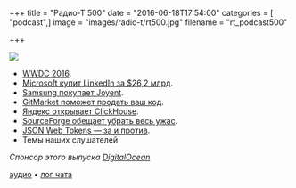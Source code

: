 +++
title = "Радио-Т 500"
date = "2016-06-18T17:54:00"
categories = [ "podcast",]
image = "images/radio-t/rt500.jpg"
filename = "rt_podcast500"

+++

![](https://radio-t.com/images/radio-t/rt500.jpg)

- [WWDC 2016](http://thenextweb.com/apple/2016/06/13/everything-apple-announced-wwdc-2016/).
- [Microsoft купит LinkedIn за $26,2 млрд](https://geektimes.ru/post/277186/).
- [Samsung покупает Joyent](https://techcrunch.com/2016/06/15/samsung-joyent/).
- [GitMarket поможет продать ваш код](http://thenextweb.com/dd/2016/06/15/git-powered-marketplace-for-code/).
- [Яндекс открывает ClickHouse](https://habrahabr.ru/company/yandex/blog/303282/).
- [SourceForge обещает убрать весь ужас](http://arstechnica.com/information-technology/2016/06/under-new-management-sourceforge-moves-to-put-badness-in-past/).
- [JSON Web Tokens — за и против](https://float-middle.com/json-web-tokens-jwt-vs-sessions/).
- Темы наших слушателей

_Спонсор этого выпуска [DigitalOcean](https://do.co/radiot)_

[аудио](https://cdn.radio-t.com/rt_podcast500.mp3) • [лог чата](http://chat.radio-t.com/logs/radio-t-500.html)
<audio src="https://cdn.radio-t.com/rt_podcast500.mp3" preload="none"></audio>
